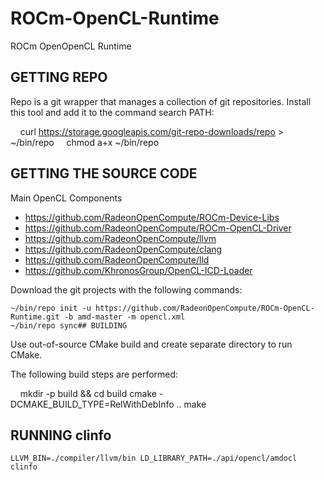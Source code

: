 # ROCm-OpenCL-Runtime
ROCm OpenOpenCL Runtime 

## GETTING REPO

Repo is a git wrapper that manages a collection of git repositories. Install this tool and add it to the command search PATH:

    curl https://storage.googleapis.com/git-repo-downloads/repo > ~/bin/repo
    chmod a+x ~/bin/repo

## GETTING THE SOURCE CODE

Main OpenCL Components 

* https://github.com/RadeonOpenCompute/ROCm-Device-Libs 
* https://github.com/RadeonOpenCompute/ROCm-OpenCL-Driver 
* https://github.com/RadeonOpenCompute/llvm 
* https://github.com/RadeonOpenCompute/clang
* https://github.com/RadeonOpenCompute/lld 
* https://github.com/KhronosGroup/OpenCL-ICD-Loader

Download the git projects with the following commands:

    ~/bin/repo init -u https://github.com/RadeonOpenCompute/ROCm-OpenCL-Runtime.git -b amd-master -m opencl.xml
    ~/bin/repo sync## BUILDING

Use out-of-source CMake build and create separate directory to run CMake.

The following build steps are performed:

    mkdir -p build && cd build
    cmake -DCMAKE_BUILD_TYPE=RelWithDebInfo ..
    make
    
## RUNNING clinfo

    LLVM_BIN=./compiler/llvm/bin LD_LIBRARY_PATH=./api/opencl/amdocl clinfo

